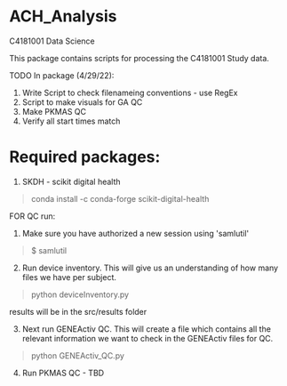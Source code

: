 # ACH_Analysis
 C4181001 Data Science

 This package contains scripts for processing the C4181001 Study data. 
 

TODO In package (4/29/22):
1. Write Script to check filenameing conventions - use RegEx
2. Script to make visuals for GA QC
3. Make PKMAS QC
4. Verify all start times match

# Required packages:
1. SKDH - scikit digital health
> conda install -c conda-forge scikit-digital-health

FOR QC run:

1. Make sure you have authorized a new session using 'samlutil'
> $ samlutil

2. Run device inventory. This will give us an understanding of how many
files we have per subject.

> python deviceInventory.py 

results will be in the src/results folder

3. Next run GENEActiv QC. This will create a file which contains all the relevant
information we want to check in the GENEActiv files for QC.
   
> python GENEActiv_QC.py

4. Run PKMAS QC - TBD

